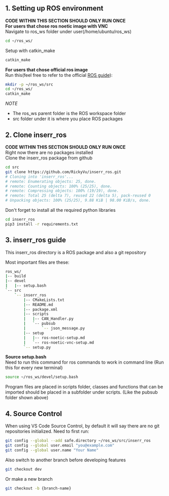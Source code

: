 ## 1. Setting up ROS environment
**CODE WITHIN THIS SECTION SHOULD ONLY RUN ONCE** <br>
**For users that chose ros noetic image with VNC**<br>Navigate to ros_ws folder under user(/home/ubuntu/ros_ws)
```bash
cd ~/ros_ws/
```

Setup with catkin_make
```bash
catkin_make
```

**For users that chose official ros image**<br>
Run this(feel free to refer to the official [ROS guide](https://wiki.ros.org/catkin/Tutorials/create_a_workspace)):
```bash
mkdir -p ~/ros_ws/src
cd ~/ros_ws/
catkin_make
```
*NOTE*
- The ros_ws parent folder is the ROS workspace folder
- src folder under it is where you place ROS packages


## 2. Clone inserr_ros
**CODE WITHIN THIS SECTION SHOULD ONLY RUN ONCE** <br>
Right now there are no packages installed <br>
Clone the inserr_ros package from github
```bash
cd src
git clone https://github.com/RickyVu/inserr_ros.git
# Cloning into 'inserr_ros'...
# remote: Enumerating objects: 25, done.
# remote: Counting objects: 100% (25/25), done.
# remote: Compressing objects: 100% (19/19), done.
# remote: Total 25 (delta 7), reused 22 (delta 5), pack-reused 0
# Unpacking objects: 100% (25/25), 9.88 KiB | 98.00 KiB/s, done.
```

Don't forget to install all the required python libraries
```bash
cd inserr_ros
pip3 install -r requirements.txt
```
## 3. inserr_ros guide
This inserr_ros directory is a ROS package and also a git repository


Most important files are these:
```bash
ros_ws/
|-- build
|-- devel
|   |-- setup.bash
`-- src
    `-- inserr_ros
        |-- CMakeLists.txt
        |-- README.md
        |-- package.xml
        |-- scripts
        |   |-- CAN_Handler.py
        |   `-- pubsub
        |       `-- json_message.py
        |-- setup
        |   |-- ros-noetic-setup.md
        |   `-- ros-noetic-vnc-setup.md
        `-- setup.py
```

**Source setup.bash**<br>
Need to run this command for ros commands to work in command line (Run this for every new terminal)
```bash
source ~/ros_ws/devel/setup.bash
```

Program files are placed in scripts folder, classes and functions that can be imported should be placed in a subfolder under scripts. (Like the pubsub folder shown above)

## 4. Source Control
When using VS Code Source Control, by default it will say there are no git repositories initialized. Need to first run:
```bash
git config --global --add safe.directory ~/ros_ws/src/inserr_ros
git config --global user.email "you@example.com"
git config --global user.name "Your Name"
```

Also switch to another branch before developing features
```bash
git checkout dev
```
Or make a new branch
```bash
git checkout -b {branch-name}